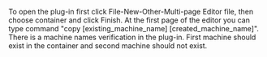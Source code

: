 To open the plug-in first click File-New-Other-Multi-page Editor file, then choose container and click Finish.
At the first page of the editor you can type command "copy [existing_machine_name] [created_machine_name]". There is a machine names verification in the plug-in. First machine should exist in the container and second machine should not exist.
